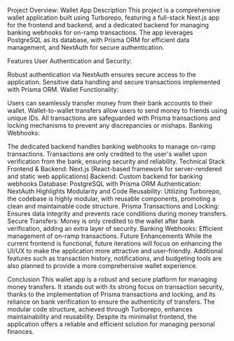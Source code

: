 Project Overview: Wallet App
Description
This project is a comprehensive wallet application built using Turborepo, featuring a full-stack Next.js app for the frontend and backend, and a dedicated backend for managing banking webhooks for on-ramp transactions. The app leverages PostgreSQL as its database, with Prisma ORM for efficient data management, and NextAuth for secure authentication.

Features
User Authentication and Security:

Robust authentication via NextAuth ensures secure access to the application.
Sensitive data handling and secure transactions implemented with Prisma ORM.
Wallet Functionality:

Users can seamlessly transfer money from their bank accounts to their wallet.
Wallet-to-wallet transfers allow users to send money to friends using unique IDs.
All transactions are safeguarded with Prisma transactions and locking mechanisms to prevent any discrepancies or mishaps.
Banking Webhooks:

The dedicated backend handles banking webhooks to manage on-ramp transactions.
Transactions are only credited to the user's wallet upon verification from the bank, ensuring security and reliability.
Technical Stack
Frontend & Backend: Next.js (React-based framework for server-rendered and static web applications)
Backend: Custom backend for banking webhooks
Database: PostgreSQL with Prisma ORM
Authentication: NextAuth
Highlights
Modularity and Code Reusability: Utilizing Turborepo, the codebase is highly modular, with reusable components, promoting a clean and maintainable code structure.
Prisma Transactions and Locking: Ensures data integrity and prevents race conditions during money transfers.
Secure Transfers: Money is only credited to the wallet after bank verification, adding an extra layer of security.
Banking Webhooks: Efficient management of on-ramp transactions.
Future Enhancements
While the current frontend is functional, future iterations will focus on enhancing the UI/UX to make the application more attractive and user-friendly. Additional features such as transaction history, notifications, and budgeting tools are also planned to provide a more comprehensive wallet experience.

Conclusion
This wallet app is a robust and secure platform for managing money transfers. It stands out with its strong focus on transaction security, thanks to the implementation of Prisma transactions and locking, and its reliance on bank verification to ensure the authenticity of transfers. The modular code structure, achieved through Turborepo, enhances maintainability and reusability. Despite its minimalist frontend, the application offers a reliable and efficient solution for managing personal finances.

